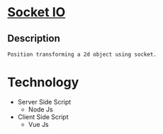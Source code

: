 # [Socket IO](https://socket.io/docs/v3/)
## Description
    Position transforming a 2d object using socket.
# Technology
<ul>
    <li>Server Side Script
    <ul>
        <li>Node Js</li>
    </ul>
    </li>
    <li>Client Side Script
    <ul>
        <li>Vue Js</li>
    </ul>
    </li>
</ul>